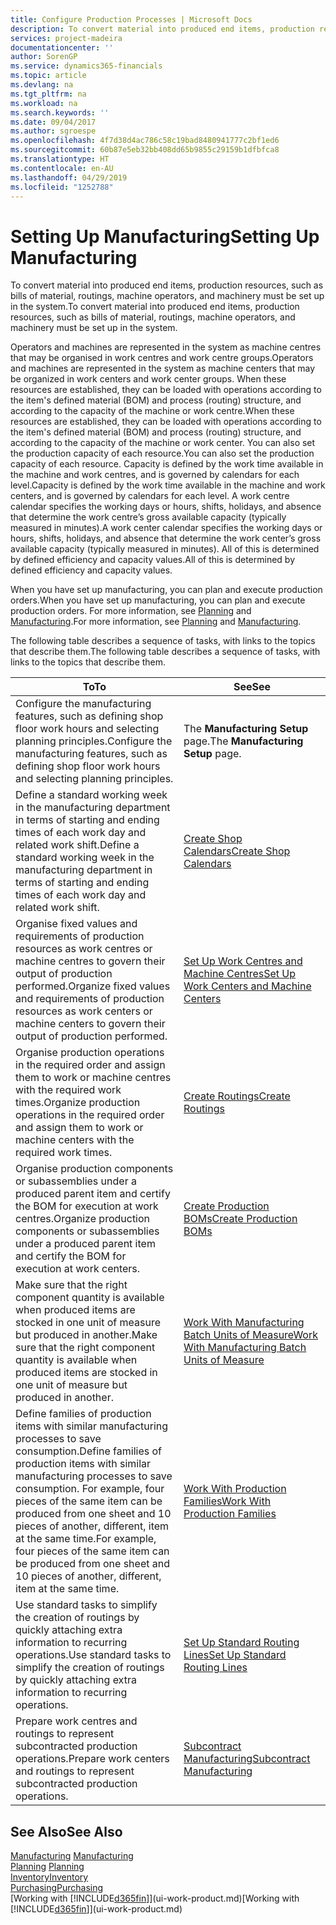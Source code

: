 ```yaml
---
title: Configure Production Processes | Microsoft Docs
description: To convert material into produced end items, production resources, such as bills of material, routings, machine operators, and machinery must be set up in the system.
services: project-madeira
documentationcenter: ''
author: SorenGP
ms.service: dynamics365-financials
ms.topic: article
ms.devlang: na
ms.tgt_pltfrm: na
ms.workload: na
ms.search.keywords: ''
ms.date: 09/04/2017
ms.author: sgroespe
ms.openlocfilehash: 4f7d38d4ac786c58c19bad8480941777c2bf1ed6
ms.sourcegitcommit: 60b87e5eb32bb408dd65b9855c29159b1dfbfca8
ms.translationtype: HT
ms.contentlocale: en-AU
ms.lasthandoff: 04/29/2019
ms.locfileid: "1252788"
---
```

# <a name="setting-up-manufacturing"></a><span data-ttu-id="d5efc-103">Setting Up Manufacturing</span><span class="sxs-lookup"><span data-stu-id="d5efc-103">Setting Up Manufacturing</span></span>
<span data-ttu-id="d5efc-104">To convert material into produced end items, production resources, such as bills of material, routings, machine operators, and machinery must be set up in the system.</span><span class="sxs-lookup"><span data-stu-id="d5efc-104">To convert material into produced end items, production resources, such as bills of material, routings, machine operators, and machinery must be set up in the system.</span></span>

<span data-ttu-id="d5efc-105">Operators and machines are represented in the system as machine centres that may be organised in work centres and work centre groups.</span><span class="sxs-lookup"><span data-stu-id="d5efc-105">Operators and machines are represented in the system as machine centers that may be organized in work centers and work center groups.</span></span> <span data-ttu-id="d5efc-106">When these resources are established, they can be loaded with operations according to the item's defined material (BOM) and process (routing) structure, and according to the capacity of the machine or work centre.</span><span class="sxs-lookup"><span data-stu-id="d5efc-106">When these resources are established, they can be loaded with operations according to the item's defined material (BOM) and process (routing) structure, and according to the capacity of the machine or work center.</span></span> <span data-ttu-id="d5efc-107">You can also set the production capacity of each resource.</span><span class="sxs-lookup"><span data-stu-id="d5efc-107">You can also set the production capacity of each resource.</span></span> <span data-ttu-id="d5efc-108">Capacity is defined by the work time available in the machine and work centres, and is governed by calendars for each level.</span><span class="sxs-lookup"><span data-stu-id="d5efc-108">Capacity is defined by the work time available in the machine and work centers, and is governed by calendars for each level.</span></span> <span data-ttu-id="d5efc-109">A work centre calendar specifies the working days or hours, shifts, holidays, and absence that determine the work centre’s gross available capacity (typically measured in minutes).</span><span class="sxs-lookup"><span data-stu-id="d5efc-109">A work center calendar specifies the working days or hours, shifts, holidays, and absence that determine the work center’s gross available capacity (typically measured in minutes).</span></span> <span data-ttu-id="d5efc-110">All of this is determined by defined efficiency and capacity values.</span><span class="sxs-lookup"><span data-stu-id="d5efc-110">All of this is determined by defined efficiency and capacity values.</span></span>  

<span data-ttu-id="d5efc-111">When you have set up manufacturing, you can plan and execute production orders.</span><span class="sxs-lookup"><span data-stu-id="d5efc-111">When you have set up manufacturing, you can plan and execute production orders.</span></span> <span data-ttu-id="d5efc-112">For more information, see [Planning](production-planning.md) and [Manufacturing](production-manage-manufacturing.md).</span><span class="sxs-lookup"><span data-stu-id="d5efc-112">For more information, see [Planning](production-planning.md) and [Manufacturing](production-manage-manufacturing.md).</span></span>  

 <span data-ttu-id="d5efc-113">The following table describes a sequence of tasks, with links to the topics that describe them.</span><span class="sxs-lookup"><span data-stu-id="d5efc-113">The following table describes a sequence of tasks, with links to the topics that describe them.</span></span>   

|<span data-ttu-id="d5efc-114">**To**</span><span class="sxs-lookup"><span data-stu-id="d5efc-114">**To**</span></span>|<span data-ttu-id="d5efc-115">**See**</span><span class="sxs-lookup"><span data-stu-id="d5efc-115">**See**</span></span>|  
|------------|-------------|  
|<span data-ttu-id="d5efc-116">Configure the manufacturing features, such as defining shop floor work hours and selecting planning principles.</span><span class="sxs-lookup"><span data-stu-id="d5efc-116">Configure the manufacturing features, such as defining shop floor work hours and selecting planning principles.</span></span>|<span data-ttu-id="d5efc-117">The **Manufacturing Setup** page.</span><span class="sxs-lookup"><span data-stu-id="d5efc-117">The **Manufacturing Setup** page.</span></span>|  
|<span data-ttu-id="d5efc-118">Define a standard working week in the manufacturing department in terms of starting and ending times of each work day and related work shift.</span><span class="sxs-lookup"><span data-stu-id="d5efc-118">Define a standard working week in the manufacturing department in terms of starting and ending times of each work day and related work shift.</span></span>|[<span data-ttu-id="d5efc-119">Create Shop Calendars</span><span class="sxs-lookup"><span data-stu-id="d5efc-119">Create Shop Calendars</span></span>](production-how-to-create-work-center-calendars.md)|  
|<span data-ttu-id="d5efc-120">Organise fixed values and requirements of production resources as work centres or machine centres to govern their output of production performed.</span><span class="sxs-lookup"><span data-stu-id="d5efc-120">Organize fixed values and requirements of production resources as work centers or machine centers to govern their output of production performed.</span></span>|[<span data-ttu-id="d5efc-121">Set Up Work Centres and Machine Centres</span><span class="sxs-lookup"><span data-stu-id="d5efc-121">Set Up Work Centers and Machine Centers</span></span>](production-how-to-set-up-work-and-machine-centers.md)|
|<span data-ttu-id="d5efc-122">Organise production operations in the required order and assign them to work or machine centres with the required work times.</span><span class="sxs-lookup"><span data-stu-id="d5efc-122">Organize production operations in the required order and assign them to work or machine centers with the required work times.</span></span>|[<span data-ttu-id="d5efc-123">Create Routings</span><span class="sxs-lookup"><span data-stu-id="d5efc-123">Create Routings</span></span>](production-how-to-create-routings.md)|
|<span data-ttu-id="d5efc-124">Organise production components or subassemblies under a produced parent item and certify the BOM for execution at work centres.</span><span class="sxs-lookup"><span data-stu-id="d5efc-124">Organize production components or subassemblies under a produced parent item and certify the BOM for execution at work centers.</span></span>|[<span data-ttu-id="d5efc-125">Create Production BOMs</span><span class="sxs-lookup"><span data-stu-id="d5efc-125">Create Production BOMs</span></span>](production-how-to-create-production-boms.md)|
|<span data-ttu-id="d5efc-126">Make sure that the right component quantity is available when produced items are stocked in one unit of measure but produced in another.</span><span class="sxs-lookup"><span data-stu-id="d5efc-126">Make sure that the right component quantity is available when produced items are stocked in one unit of measure but produced in another.</span></span>|[<span data-ttu-id="d5efc-127">Work With Manufacturing Batch Units of Measure</span><span class="sxs-lookup"><span data-stu-id="d5efc-127">Work With Manufacturing Batch Units of Measure</span></span>](production-how-to-use-the-manufacturing-batch-unit-of-measure.md)|  
|<span data-ttu-id="d5efc-128">Define families of production items with similar manufacturing processes to save consumption.</span><span class="sxs-lookup"><span data-stu-id="d5efc-128">Define families of production items with similar manufacturing processes to save consumption.</span></span> <span data-ttu-id="d5efc-129">For example, four pieces of the same item can be produced from one sheet and 10 pieces of another, different, item at the same time.</span><span class="sxs-lookup"><span data-stu-id="d5efc-129">For example, four pieces of the same item can be produced from one sheet and 10 pieces of another, different, item at the same time.</span></span>|[<span data-ttu-id="d5efc-130">Work With Production Families</span><span class="sxs-lookup"><span data-stu-id="d5efc-130">Work With Production Families</span></span>](production-how-work-family.md)|
|<span data-ttu-id="d5efc-131">Use standard tasks to simplify the creation of routings by quickly attaching extra information to recurring operations.</span><span class="sxs-lookup"><span data-stu-id="d5efc-131">Use standard tasks to simplify the creation of routings by quickly attaching extra information to recurring operations.</span></span>|[<span data-ttu-id="d5efc-132">Set Up Standard Routing Lines</span><span class="sxs-lookup"><span data-stu-id="d5efc-132">Set Up Standard Routing Lines</span></span>](production-how-set-up-standard-routing-lines.md)|  
|<span data-ttu-id="d5efc-133">Prepare work centres and routings to represent subcontracted production operations.</span><span class="sxs-lookup"><span data-stu-id="d5efc-133">Prepare work centers and routings to represent subcontracted production operations.</span></span>|[<span data-ttu-id="d5efc-134">Subcontract Manufacturing</span><span class="sxs-lookup"><span data-stu-id="d5efc-134">Subcontract Manufacturing</span></span>](production-how-to-subcontract-manufacturing.md)|  

## <a name="see-also"></a><span data-ttu-id="d5efc-135">See Also</span><span class="sxs-lookup"><span data-stu-id="d5efc-135">See Also</span></span>
<span data-ttu-id="d5efc-136">[Manufacturing](production-manage-manufacturing.md)  </span><span class="sxs-lookup"><span data-stu-id="d5efc-136">[Manufacturing](production-manage-manufacturing.md)  </span></span>  
<span data-ttu-id="d5efc-137">[Planning](production-planning.md) </span><span class="sxs-lookup"><span data-stu-id="d5efc-137">[Planning](production-planning.md) </span></span>  
[<span data-ttu-id="d5efc-138">Inventory</span><span class="sxs-lookup"><span data-stu-id="d5efc-138">Inventory</span></span>](inventory-manage-inventory.md)  
[<span data-ttu-id="d5efc-139">Purchasing</span><span class="sxs-lookup"><span data-stu-id="d5efc-139">Purchasing</span></span>](purchasing-manage-purchasing.md)  
<span data-ttu-id="d5efc-140">[Working with [!INCLUDE[d365fin](includes/d365fin_md.md)]](ui-work-product.md)</span><span class="sxs-lookup"><span data-stu-id="d5efc-140">[Working with [!INCLUDE[d365fin](includes/d365fin_md.md)]](ui-work-product.md)</span></span>
